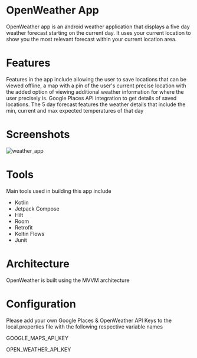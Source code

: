 # OpenWeather App

OpenWeather app is an android weather application that displays a five day weather forecast starting on the current day. It uses your current location to show you the most relevant forecast within your current location area.

# Features
Features in the app include allowing the user to save locations that can be viewed offline, a map with a pin of the user's current precise location with the added option of viewing additional weather information for where the user precisely is. Google Places API integration to get details of saved locations. The 5 day forecast features the weather details that include the min, current and max expected temperatures of that day

# Screenshots 

![weather_app](https://user-images.githubusercontent.com/33720666/226706552-4429f8b1-424a-499e-808b-716a31636b2d.jpg)


# Tools 

Main tools used in building this app include

* Kotlin
* Jetpack Compose
* Hilt
* Room 
* Retrofit
* Koltin Flows
* Junit 

# Architecture 

OpenWeather is built using the MVVM architecture 

# Configuration

Please add your own Google Places & OpenWeather API Keys to the local.properties file with the following respective variable names

GOOGLE_MAPS_API_KEY

OPEN_WEATHER_API_KEY
